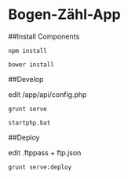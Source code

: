 # Bogen-Zähl-App

##Install Components

	npm install
	
	bower install

##Develop

edit /app/api/config.php

	grunt serve
	
	startphp.bat


##Deploy

edit .ftppass + ftp.json

	grunt serve:deploy